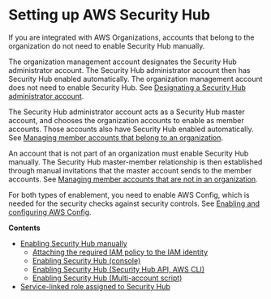 # Setting up AWS Security Hub<a name="securityhub-settingup"></a>

If you are integrated with AWS Organizations, accounts that belong to the organization do not need to enable Security Hub manually\.

The organization management account designates the Security Hub administrator account\. The Security Hub administrator account then has Security Hub enabled automatically\. The organization management account does not need to enable Security Hub\. See [Designating a Security Hub administrator account](designate-orgs-admin-account.md)\.

The Security Hub administrator account acts as a Security Hub master account, and chooses the organization accounts to enable as member accounts\. Those accounts also have Security Hub enabled automatically\. See [Managing member accounts that belong to an organization](securityhub-accounts-orgs.md)\.

An account that is not part of an organization must enable Security Hub manually\. The Security Hub master\-member relationship is then established through manual invitations that the master account sends to the member accounts\. See [Managing member accounts that are not in an organization](account-management-manual.md)\.

For both types of enablement, you need to enable AWS Config, which is needed for the security checks against security controls\. See [Enabling and configuring AWS Config](securityhub-prereq-config.md)\.

**Contents**
+ [Enabling Security Hub manually](securityhub-enable.md)
  + [Attaching the required IAM policy to the IAM identity](securityhub-enable.md#securityhub-enable-attach-policy)
  + [Enabling Security Hub \(console\)](securityhub-enable.md#securityhub-enable-console)
  + [Enabling Security Hub \(Security Hub API, AWS CLI\)](securityhub-enable.md#securityhub-enable-api)
  + [Enabling Security Hub \(Multi\-account script\)](securityhub-enable.md#securityhub-enable-multiaccount-script)
+ [Service\-linked role assigned to Security Hub](security-hub-enable-slr.md)